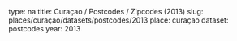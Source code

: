 type: na
title: Curaçao / Postcodes / Zipcodes (2013)
slug: places/curaçao/datasets/postcodes/2013
place: curaçao
dataset: postcodes
year: 2013
